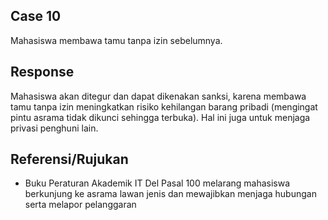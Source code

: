 ## Case 10
Mahasiswa membawa tamu tanpa izin sebelumnya.

## Response
Mahasiswa akan ditegur dan dapat dikenakan sanksi, karena membawa tamu tanpa izin meningkatkan risiko kehilangan barang pribadi (mengingat pintu asrama tidak dikunci sehingga terbuka). Hal ini juga untuk menjaga privasi penghuni lain.

## Referensi/Rujukan
- Buku Peraturan Akademik IT Del Pasal 100 melarang mahasiswa berkunjung ke asrama lawan jenis dan mewajibkan menjaga hubungan serta melapor pelanggaran
